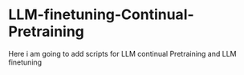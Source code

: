 # LLM-finetuning-Continual-Pretraining
Here i am going to add scripts for LLM continual Pretraining and LLM finetuning

